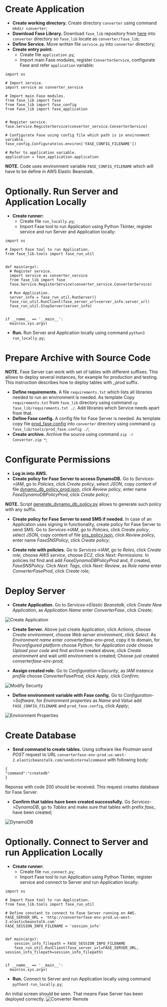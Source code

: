# Create Application

  * **Create working directory.** Create directory `converter` using command `mkdir converter`;
  * **Download Fase Library.** Download `fase_lib` repository from [here](https://github.com/igushev/fase_lib) into `converter` directory so
  `fase_lib` locate as `converter/fase_lib`;
  * **Define Service.** Move written file `service.py` into `converter` directory;
  * **Create entry point:**
    * Create file `application.py`;
    * Import main Fase modules, register `ConverterService`, configurate Fase and refer `application` variable:

```
import os

# Import service.
import service as converter_service

# Import main Fase modules.
from fase_lib import fase
from fase_lib import fase_config
from fase_lib import fase_application


# Register service.
fase.Service.RegisterService(converter_service.ConverterService)

# Configurate Fase using config file which path is in environment variable. 
fase_config.Configurate(os.environ['FASE_CONFIG_FILENAME'])

# Refer to application variable. 
application = fase_application.application
```
 
**NOTE.** Code uses environment variable `FASE_CONFIG_FILENAME` which will have to be define in AWS Elastic
Beanstalk.

# Optionally. Run Server and Application Locally

  * **Create runner:**
    * Create file `run_locally.py`;
    * Import Fase tool to run Application using Python Tkinter, register service and run Server and Application locally:

```
import os

# Import Fase tool to run Application.
from fase_lib.tools import fase_run_util


def main(argv):
  # Register service.
  import service as converter_service
  from fase_lib import fase
  fase.Service.RegisterService(converter_service.ConverterService)

  # Run Application.
  server_info = fase_run_util.RunServer()
  fase_run_util.RunClient(fase_server_url=server_info.server_url)
  fase_run_util.StopServer(server_info)


if __name__ == '__main__':
  main(os.sys.argv)
```

  * **Run.** Run Server and Application locally using command `python3 run_locally.py`;

# Prepare Archive with Source Code

**NOTE.** Fase Server can work with set of tables with different suffixes. This allows to deploy several instances, for
example for production and testing. This instruction describes how to deploy tables with *_prod* suffix.

  * **Define requirements.** A file `requirements.txt` which lists all libraries needed to run an environment is
  needed. As template Copy `requirements.txt` from `fase_lib` directory using command
  `cp fase_lib/requirements.txt ./`. Add libraries which Service needs apart from that.
  * **Define Fase config.** A config file for Fase Server is needed. As template copy file
  [prod_fase.config](https://github.com/igushev/fase_lib/blob/master/tools/prod_fase.config) into `converter`
  directory using command `cp fase_lib/tools/prod_fase.config ./`;
  * **Create archive.** Archive the source using command `zip -r Converter.zip *`;
  
# Configurate Permissions

  * **Log in into AWS.**
  * **Create policy for Fase Server to access DynamoDB.** Go to *Services*->*IAM*, go to *Policies*,
  click *Create policy*, select *JSON*, copy content of file
  [dynamo_db_policy_prod.json](https://github.com/igushev/fase_lib/blob/master/tools/dynamo_db_policy_prod.json),
  click *Review policy*, enter name *FaseDynamoDBPolicyProd*, click *Create policy*;

**NOTE.** Script
[generate_dynamo_db_policy.py](https://github.com/igushev/fase_lib/blob/master/tools/generate_dynamo_db_policy.py)
allows to generate such policy with any suffix.

  * **Create policy for Fase Server to send SMS if needed.** In case of an Application uses signing in functionality,
  create policy for Fase Server to send SMS. Go to *Services*->*IAM*, go to *Policies*, click *Create policy*,
  select *JSON*, copy content of file
  [sns_policy.json](https://github.com/igushev/fase_lib/blob/master/tools/sns_policy.json), click *Review policy*,
  enter name *FaseSNSPolicy*, click *Create policy*;

  * **Create role with policies.** Go to *Services*->*IAM*, go to *Roles*, click *Create role*, choose *AWS service*,
  choose *EC2*, click *Next: Permissions*. In policies list find and add *FaseDynamoDBPolicyProd* and, if created,
  *FaseSNSPolicy*. Click *Next: Tags*, click *Next: Review*, as *Role name* enter *ConverterFaseProd*, click
  *Create role*;

# Deploy Server

  * **Create Application.** Go to *Services->Elastic Beanstalk*, click *Create New Application*, as *Application Name*
  enter *ConverterFase*, click *Create*;
  <img alt='Create Application' src='../images/converter_server/create_application.png'>
  
  * **Create Server.** Above just create Application, click *Actions*, choose *Create environment*, choose *Web server environment*,
  click *Select*. As *Environment name* enter *converterfase-env-prod*, copy it to domain, for *Preconfigured platform*
  choose *Python*, for *Application code* choose *Upload your code* and find archive created above, click
  *Create environment* and wait until environment is created; Choose just created *converterfase-env-prod*;
  
  * **Assign created role.** Go to *Configuration*->*Security*, as *IAM instance profile* choose *ConverterFaseProd*,
  click *Apply*, click *Confirm*;
  <img alt='Modify Security' src='../images/converter_server/modify_security.png'>
  
  * **Define environment variable with Fase config.** Go to *Configuration*->*Software*, for *Environment properties*
  as *Name* and *Value* add `FASE_CONFIG_FILENAME` and `prod_fase.config`, click *Apply*;
  <img alt='Environment Properties' src='../images/converter_server/environment_properties.png'>

# Create Database

  * **Send command to create tables.** Using software like *Postman* send *POST* request to URL
  `converterfase-env-prod.us-west-2.elasticbeanstalk.com/sendinternalcommand` with following body:

```
{
"command":"createdb"
}
```

  Reponse with code 200 should be received. This request creates database for Fase Server.

  * **Confirm that tables have been created successfully.** Go *Services*->*DynamoDB*, go to *Tables* and make sure that
  tables with prefix *fase_* have been created;
  <img alt='DynamoDB' src='../images/converter_server/dynamo_db.png'>
  

# Optionally. Connect to Server and run Application Locally

  * **Create runner:**
    * Create file `run_connect.py`;
    * Import Fase tool to run Application using Python Tkinter, register service and connect to Server and run
  Application locally:

```
import os

# Import Fase tool to run Application.
from fase_lib.tools import fase_run_util

# Define constant to connect to Fase Server running on AWS.
FASE_SERVER_URL = 'http://converterfase-env-prod.us-west-2.elasticbeanstalk.com'
FASE_SESSION_INFO_FILENAME = 'session_info'


def main(argv):
    session_info_filepath = FASE_SESSION_INFO_FILENAME
    fase_run_util.RunClient(fase_server_url=FASE_SERVER_URL, session_info_filepath=session_info_filepath)


if __name__ == '__main__':
  main(os.sys.argv)
```

  * **Run.** Connect to Server and run Application locally using command `python3 run_locally.py`;

An initial screen should be seen. That means Fase Server has been deployed correctly.
<img alt='Converter Remote' src='../images/converter_server/converter_remote.png'>

